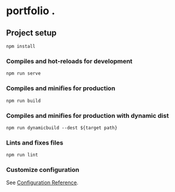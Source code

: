 # portfolio .

## Project setup
```
npm install
```

### Compiles and hot-reloads for development
```
npm run serve
```

### Compiles and minifies for production
```
npm run build
```
### Compiles and minifies for production with dynamic dist
```
npm run dynamicbuild --dest ${target path}
```
### Lints and fixes files
```
npm run lint
```

### Customize configuration
See [Configuration Reference](https://cli.vuejs.org/config/).
